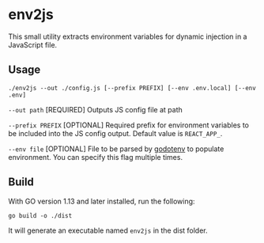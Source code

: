 # env2js

This small utility extracts environment variables for dynamic injection in a JavaScript file.

## Usage
```
./env2js --out ./config.js [--prefix PREFIX] [--env .env.local] [--env .env]
```
`--out path` [REQUIRED] Outputs JS config file at path

`--prefix PREFIX` [OPTIONAL] Required prefix for environment variables to be included into the JS config output. Default value is `REACT_APP_`.

`--env file` [OPTIONAL] File to be parsed by [godotenv](https://github.com/joho/godotenv) to populate environment. You can specify this flag multiple times.

## Build
With GO version 1.13 and later installed, run the following:
```
go build -o ./dist
```
It will generate an executable named `env2js` in the dist folder.
